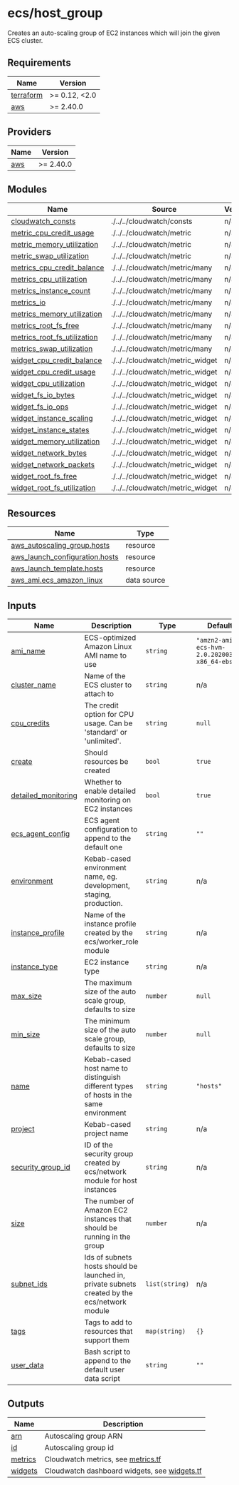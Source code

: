 # ecs/host_group

Creates an auto-scaling group of EC2 instances which will join the given ECS cluster.

<!-- BEGIN_TF_DOCS -->
## Requirements

| Name | Version |
|------|---------|
| <a name="requirement_terraform"></a> [terraform](#requirement\_terraform) | >= 0.12, <2.0 |
| <a name="requirement_aws"></a> [aws](#requirement\_aws) | >= 2.40.0 |

## Providers

| Name | Version |
|------|---------|
| <a name="provider_aws"></a> [aws](#provider\_aws) | >= 2.40.0 |

## Modules

| Name | Source | Version |
|------|--------|---------|
| <a name="module_cloudwatch_consts"></a> [cloudwatch\_consts](#module\_cloudwatch\_consts) | ./../../cloudwatch/consts | n/a |
| <a name="module_metric_cpu_credit_usage"></a> [metric\_cpu\_credit\_usage](#module\_metric\_cpu\_credit\_usage) | ./../../cloudwatch/metric | n/a |
| <a name="module_metric_memory_utilization"></a> [metric\_memory\_utilization](#module\_metric\_memory\_utilization) | ./../../cloudwatch/metric | n/a |
| <a name="module_metric_swap_utilization"></a> [metric\_swap\_utilization](#module\_metric\_swap\_utilization) | ./../../cloudwatch/metric | n/a |
| <a name="module_metrics_cpu_credit_balance"></a> [metrics\_cpu\_credit\_balance](#module\_metrics\_cpu\_credit\_balance) | ./../../cloudwatch/metric/many | n/a |
| <a name="module_metrics_cpu_utilization"></a> [metrics\_cpu\_utilization](#module\_metrics\_cpu\_utilization) | ./../../cloudwatch/metric/many | n/a |
| <a name="module_metrics_instance_count"></a> [metrics\_instance\_count](#module\_metrics\_instance\_count) | ./../../cloudwatch/metric/many | n/a |
| <a name="module_metrics_io"></a> [metrics\_io](#module\_metrics\_io) | ./../../cloudwatch/metric/many | n/a |
| <a name="module_metrics_memory_utilization"></a> [metrics\_memory\_utilization](#module\_metrics\_memory\_utilization) | ./../../cloudwatch/metric/many | n/a |
| <a name="module_metrics_root_fs_free"></a> [metrics\_root\_fs\_free](#module\_metrics\_root\_fs\_free) | ./../../cloudwatch/metric/many | n/a |
| <a name="module_metrics_root_fs_utilization"></a> [metrics\_root\_fs\_utilization](#module\_metrics\_root\_fs\_utilization) | ./../../cloudwatch/metric/many | n/a |
| <a name="module_metrics_swap_utilization"></a> [metrics\_swap\_utilization](#module\_metrics\_swap\_utilization) | ./../../cloudwatch/metric/many | n/a |
| <a name="module_widget_cpu_credit_balance"></a> [widget\_cpu\_credit\_balance](#module\_widget\_cpu\_credit\_balance) | ./../../cloudwatch/metric_widget | n/a |
| <a name="module_widget_cpu_credit_usage"></a> [widget\_cpu\_credit\_usage](#module\_widget\_cpu\_credit\_usage) | ./../../cloudwatch/metric_widget | n/a |
| <a name="module_widget_cpu_utilization"></a> [widget\_cpu\_utilization](#module\_widget\_cpu\_utilization) | ./../../cloudwatch/metric_widget | n/a |
| <a name="module_widget_fs_io_bytes"></a> [widget\_fs\_io\_bytes](#module\_widget\_fs\_io\_bytes) | ./../../cloudwatch/metric_widget | n/a |
| <a name="module_widget_fs_io_ops"></a> [widget\_fs\_io\_ops](#module\_widget\_fs\_io\_ops) | ./../../cloudwatch/metric_widget | n/a |
| <a name="module_widget_instance_scaling"></a> [widget\_instance\_scaling](#module\_widget\_instance\_scaling) | ./../../cloudwatch/metric_widget | n/a |
| <a name="module_widget_instance_states"></a> [widget\_instance\_states](#module\_widget\_instance\_states) | ./../../cloudwatch/metric_widget | n/a |
| <a name="module_widget_memory_utilization"></a> [widget\_memory\_utilization](#module\_widget\_memory\_utilization) | ./../../cloudwatch/metric_widget | n/a |
| <a name="module_widget_network_bytes"></a> [widget\_network\_bytes](#module\_widget\_network\_bytes) | ./../../cloudwatch/metric_widget | n/a |
| <a name="module_widget_network_packets"></a> [widget\_network\_packets](#module\_widget\_network\_packets) | ./../../cloudwatch/metric_widget | n/a |
| <a name="module_widget_root_fs_free"></a> [widget\_root\_fs\_free](#module\_widget\_root\_fs\_free) | ./../../cloudwatch/metric_widget | n/a |
| <a name="module_widget_root_fs_utilization"></a> [widget\_root\_fs\_utilization](#module\_widget\_root\_fs\_utilization) | ./../../cloudwatch/metric_widget | n/a |

## Resources

| Name | Type |
|------|------|
| [aws_autoscaling_group.hosts](https://registry.terraform.io/providers/hashicorp/aws/latest/docs/resources/autoscaling_group) | resource |
| [aws_launch_configuration.hosts](https://registry.terraform.io/providers/hashicorp/aws/latest/docs/resources/launch_configuration) | resource |
| [aws_launch_template.hosts](https://registry.terraform.io/providers/hashicorp/aws/latest/docs/resources/launch_template) | resource |
| [aws_ami.ecs_amazon_linux](https://registry.terraform.io/providers/hashicorp/aws/latest/docs/data-sources/ami) | data source |

## Inputs

| Name | Description | Type | Default | Required |
|------|-------------|------|---------|:--------:|
| <a name="input_ami_name"></a> [ami\_name](#input\_ami\_name) | ECS-optimized Amazon Linux AMI name to use | `string` | `"amzn2-ami-ecs-hvm-2.0.20200319-x86_64-ebs"` | no |
| <a name="input_cluster_name"></a> [cluster\_name](#input\_cluster\_name) | Name of the ECS cluster to attach to | `string` | n/a | yes |
| <a name="input_cpu_credits"></a> [cpu\_credits](#input\_cpu\_credits) | The credit option for CPU usage. Can be 'standard' or 'unlimited'. | `string` | `null` | no |
| <a name="input_create"></a> [create](#input\_create) | Should resources be created | `bool` | `true` | no |
| <a name="input_detailed_monitoring"></a> [detailed\_monitoring](#input\_detailed\_monitoring) | Whether to enable detailed monitoring on EC2 instances | `bool` | `true` | no |
| <a name="input_ecs_agent_config"></a> [ecs\_agent\_config](#input\_ecs\_agent\_config) | ECS agent configuration to append to the default one | `string` | `""` | no |
| <a name="input_environment"></a> [environment](#input\_environment) | Kebab-cased environment name, eg. development, staging, production. | `string` | n/a | yes |
| <a name="input_instance_profile"></a> [instance\_profile](#input\_instance\_profile) | Name of the instance profile created by the ecs/worker\_role module | `string` | n/a | yes |
| <a name="input_instance_type"></a> [instance\_type](#input\_instance\_type) | EC2 instance type | `string` | n/a | yes |
| <a name="input_max_size"></a> [max\_size](#input\_max\_size) | The maximum size of the auto scale group, defaults to size | `number` | `null` | no |
| <a name="input_min_size"></a> [min\_size](#input\_min\_size) | The minimum size of the auto scale group, defaults to size | `number` | `null` | no |
| <a name="input_name"></a> [name](#input\_name) | Kebab-cased host name to distinguish different types of hosts in the same environment | `string` | `"hosts"` | no |
| <a name="input_project"></a> [project](#input\_project) | Kebab-cased project name | `string` | n/a | yes |
| <a name="input_security_group_id"></a> [security\_group\_id](#input\_security\_group\_id) | ID of the security group created by ecs/network module for host instances | `string` | n/a | yes |
| <a name="input_size"></a> [size](#input\_size) | The number of Amazon EC2 instances that should be running in the group | `number` | n/a | yes |
| <a name="input_subnet_ids"></a> [subnet\_ids](#input\_subnet\_ids) | Ids of subnets hosts should be launched in, private subnets created by the ecs/network module | `list(string)` | n/a | yes |
| <a name="input_tags"></a> [tags](#input\_tags) | Tags to add to resources that support them | `map(string)` | `{}` | no |
| <a name="input_user_data"></a> [user\_data](#input\_user\_data) | Bash script to append to the default user data script | `string` | `""` | no |

## Outputs

| Name | Description |
|------|-------------|
| <a name="output_arn"></a> [arn](#output\_arn) | Autoscaling group ARN |
| <a name="output_id"></a> [id](#output\_id) | Autoscaling group id |
| <a name="output_metrics"></a> [metrics](#output\_metrics) | Cloudwatch metrics, see [metrics.tf](./metrics.tf) |
| <a name="output_widgets"></a> [widgets](#output\_widgets) | Cloudwatch dashboard widgets, see [widgets.tf](./widgets.tf) |
<!-- END_TF_DOCS -->
